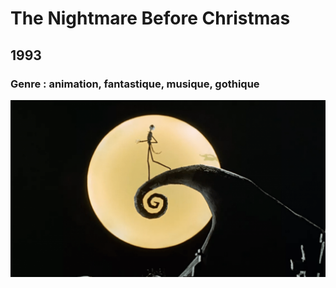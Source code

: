   # The Nightmare Before Christmas

  ## 1993

  ### Genre : animation, fantastique, musique, gothique

  ![alt text](img/nightmare-christmas.png "Github img")
